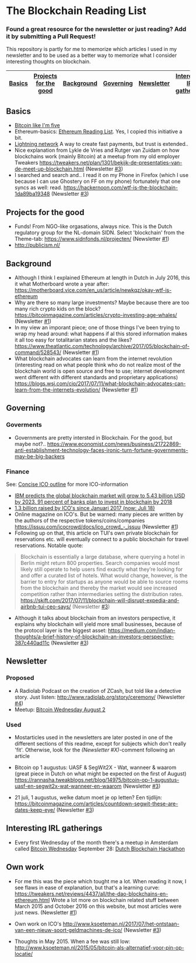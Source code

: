 # The Blockchain Reading List
### Found a great resource for the newsletter or just reading? Add it by submitting a Pull Request!
This repository is partly for me to memorize which articles I used in my newsletter and to be used as a better way to memorize what I consider interesting thoughts on blockchain. 

| [Basics](#basics) | [Projects for the good](#projects-for-the-good) | [Background](#background) | [Governing](#governing) | [Newsletter](#newsletter) | [Interesting IRL gatherings](#interesting-irl-gatherings) | [Own work](#own-work) |
| ------------- | ------------- | ------------- | ------------- | ------------- | ------------- | ------------- |

## Basics
- [Bitcoin like I'm five](https://medium.com/@nik5ter/explain-bitcoin-like-im-five-73b4257ac833)
- Ethereum-basics: [Ethereum Reading List](https://github.com/Scanate/Ethlist). Yes, I copied this initiative a bit.
- [Lightning network](https://letstalkbitcoin.com/blog/post/the-lightning-network-elidhdicacs) A way to create fast payments, but trust is extended..
- Nice explanation from Lykle de Vries and Rutger van Zuidam on how blockchains work (mainly Bitcoin) at a meetup from my old employer Tweakers
https://tweakers.net/plan/1301/bekijk-de-presentaties-van-de-meet-up-blockchain.html (Newsletter [#3](https://www.getrevue.co/profile/krijnsoeteman/issues/blockchain-nieuwsbrief-issue-3-65689))
- I searched and search and.. I read it on my Phone in Firefox (which I use because I can use Ghostery on FF on my phone) fortunately that one syncs as well: read. https://hackernoon.com/wtf-is-the-blockchain-1da89ba19348 (Newsletter [#3](https://www.getrevue.co/profile/krijnsoeteman/issues/blockchain-nieuwsbrief-issue-3-65689))

## Projects for the good
- Funds! From NGO-like orgasations, always nice. This is the Dutch regulatory group for the NL-domain SIDN. Select 'blockchain' from the Theme-tab:
https://www.sidnfonds.nl/projecten/ (Newsletter [#1](https://www.getrevue.co/profile/krijnsoeteman/issues/blockchain-nieuwsbrief-issue-1-65631))
- http://publicism.nl/

## Background
- Although I think I explained Ethereum at length in Dutch in July 2016, this it what Motherboard wrote a year after:
https://motherboard.vice.com/en_us/article/newkqz/okay-wtf-is-ethereum
- Why are there so many large investments? Maybe because there are too many rich crypto kids on the block?
https://bitcoinmagazine.com/articles/crypto-investing-age-whales/ (Newsletter [#1](https://www.getrevue.co/profile/krijnsoeteman/issues/blockchain-nieuwsbrief-issue-1-65631))
- In my view an imporant piece; one of those things I've been trying to wrap my head around: what happens if al this stored information makes it all too easy for totalitarian states and the likes? 
https://www.theatlantic.com/technology/archive/2017/05/blockchain-of-command/528543/ (Newsletter [#1](https://www.getrevue.co/profile/krijnsoeteman/issues/blockchain-nieuwsbrief-issue-1-65631))
- What blockchain advocates can learn from the internet revolution (interesting read on what people think who do not realize most of the blockchain world is open source and free to use; internet development went different with different standards and proprietary applications)
https://blogs.wsj.com/cio/2017/07/11/what-blockchain-advocates-can-learn-from-the-internets-evolution/ (Newsletter [#1](https://www.getrevue.co/profile/krijnsoeteman/issues/blockchain-nieuwsbrief-issue-1-65631)) 

## Governing
### Goverments
- Governments are pretty intersted in Blockchain. For the good, but maybe not?..
https://www.economist.com/news/business/21722869-anti-establishment-technology-faces-ironic-turn-fortune-governments-may-be-big-backers
### Finance
See: [Concise ICO outline](/ico.md) for more ICO-information
- [IBM predicts the global blockchain market will grow to 5.43 billion USD by 2023. 91 percent of banks plan to invest in blockchain by 2018](https://www-01.ibm.com/common/ssi/cgi-bin/ssialias?htmlfid=GBE03842USEN&)
- [1.3 billion raised by ICO's since Januari 2017 (now: Juli 18)](https://www.ft.com/content/1a164d6c-6b12-11e7-bfeb-33fe0c5b7eaa)
- Online magazine on ICO's. But be warned: many pieces are written by the authors of the respective tokens/coins/companies
https://issuu.com/icocrowd/docs/ico_crowd_-_issuu (Newsletter [#1](https://www.getrevue.co/profile/krijnsoeteman/issues/blockchain-nieuwsbrief-issue-1-65631))
- Following up on that, this article on TUI's own private blockchain for reservations etc. will eventually connect to a public blockchain for travel reservations. Notable quote: 
> Blockchain is essentially a large database, where querying a hotel in Berlin might return 800 properties. Search companies would most likely still operate to help users find exactly what they’re looking for and offer a curated list of hotels.
> What would change, however, is the barrier to entry for startups as anyone would be able to source rooms from the blockchain and thereby the market would see increased competition rather than intermediaries setting the distribution rates.
https://skift.com/2017/07/11/blockchain-will-disrupt-expedia-and-airbnb-tui-ceo-says/ (Newsletter [#3](https://www.getrevue.co/profile/krijnsoeteman/issues/blockchain-nieuwsbrief-issue-3-65689))
- Although it talks about blockchain from an investors perspective, it explains why blockchain will yield more small businesses, because of the protocol layer is the biggest asset: https://medium.com/indian-thoughts/a-brief-history-of-blockchain-an-investors-perspective-387c440ad11c (Newsletter [#3](https://www.getrevue.co/profile/krijnsoeteman/issues/blockchain-nieuwsbrief-issue-3-65689))

## Newsletter

### Proposed

- A Radiolab Podcast on the creation of ZCash, but told like a detective story. Just listen: http://www.radiolab.org/story/ceremony/ (Newsletter [#4]())
- Meetup: [Bitcoin Wednesday August 2](https://www.meetup.com/BitcoinWednesday/events/236813926/?eventId=236813926)

### Used
- Mostarticles used in the newsletters are later posted in one of the different sections of this readme, except for subjects which don't really 'fit'. Otherwise, look for the *(Newsletter #X)*-comment following an article

- Bitcoin op 1 augustus: UASF & SegWit2X - Wat, wanneer & waarom (great piece in Dutch on what might be expected on the first of August)
https://rannasha.tweakblogs.net/blog/14975/bitcoin-op-1-augustus-uasf-en-segwit2x-wat-wanneer-en-waarom (Newsletter [#3](https://www.getrevue.co/profile/krijnsoeteman/issues/blockchain-nieuwsbrief-issue-3-65689))
- 21 juli, 1 augustus, welke datum moet je op letten? Een tijdlijn: https://bitcoinmagazine.com/articles/countdown-segwit-these-are-dates-keep-eye/ (Newsletter [#3](https://www.getrevue.co/profile/krijnsoeteman/issues/blockchain-nieuwsbrief-issue-3-65689))

## Interesting IRL gatherings
- Every first Wednesday of the month there's a meetup in Amsterdam called [Bitcoin Wednesday](bitcoinwednesday.com)
September 28: [Dutch Blockchain Hackathon](https://blockchainhackathon.eu/events/co-create-the-next-operating-system-for-our-societ)


## Own work
- For me this was the piece which tought me a lot. When reading it now, I see flaws in ease of explanation, but that's a learning curve:
https://tweakers.net/reviews/4437/all/the-dao-blockchains-en-ethereum.html
Wrote a lot more on blockchain related stuff between March 2015 and October 2016 on this website, but most articles were just news. (Newsletter [#1](https://www.getrevue.co/profile/krijnsoeteman/issues/blockchain-nieuwsbrief-issue-1-65631))

- Own work on ICO's
http://www.ksoeteman.nl/2017/07/het-ontstaan-van-een-nieuw-soort-geldmachines-de-ico/ (Newsletter [#3](https://www.getrevue.co/profile/krijnsoeteman/issues/blockchain-nieuwsbrief-issue-3-65689))

- Thoughts in May 2015. When a fee was still low:
http://www.ksoeteman.nl/2015/05/bitcoin-als-alternatief-voor-pin-op-locatie/

